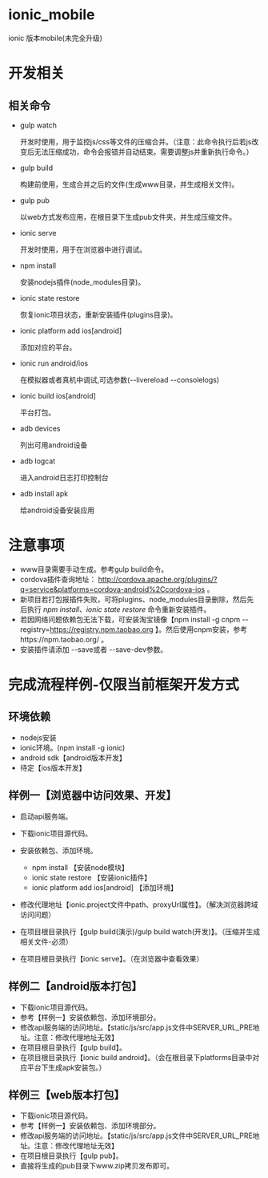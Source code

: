 # ionic_mobile

ionic 版本mobile(未完全升级)

# 开发相关

## 相关命令

* gulp watch

	开发时使用，用于监控js/css等文件的压缩合并。（注意：此命令执行后若js改变后无法压缩成功，命令会报错并自动结束。需要调整js并重新执行命令。）

* gulp build

	构建前使用，生成合并之后的文件(生成www目录，并生成相关文件)。

* gulp pub

	以web方式发布应用，在根目录下生成pub文件夹，并生成压缩文件。

* ionic serve

	开发时使用，用于在浏览器中进行调试。

* npm install

	安装nodejs插件(node_modules目录)。

* ionic state restore

	恢复ionic项目状态，重新安装插件(plugins目录)。

* ionic platform add ios[android]

	添加对应的平台。

* ionic run android/ios

	在模拟器或者真机中调试,可选参数(--livereload --consolelogs)

* ionic build ios[android]

	平台打包。

* adb devices

	列出可用android设备

* adb logcat

	进入android日志打印控制台

* adb install apk

	给android设备安装应用


# 注意事项

* www目录需要手动生成。参考gulp build命令。
* cordova插件查询地址： http://cordova.apache.org/plugins/?q=service&platforms=cordova-android%2Ccordova-ios 。
* 新项目若打包报插件失败，可将plugins、node_modules目录删除，然后先后执行 *npm install*、*ionic state restore* 命令重新安装插件。
* 若因网络问题依赖包无法下载，可安装淘宝镜像【npm install -g cnpm --registry=https://registry.npm.taobao.org 】。然后使用cnpm安装，参考https://npm.taobao.org/ 。
* 安装插件请添加 --save或者 --save-dev参数。

# 完成流程样例-仅限当前框架开发方式

## 环境依赖

* nodejs安装
* ionic环境。(npm install -g ionic)
* android sdk【android版本开发】
* 待定【ios版本开发】

## 样例一【浏览器中访问效果、开发】

* 启动api服务端。
* 下载ionic项目源代码。
* 安装依赖包、添加环境。
	* npm install 【安装node模块】
	* ionic state restore 【安装ionic插件】
	* ionic platform add ios[android] 【添加环境】

* 修改代理地址【ionic.project文件中path、proxyUrl属性】。（解决浏览器跨域访问问题）
* 在项目根目录执行【gulp build(演示)/gulp build watch(开发)】。（压缩并生成相关文件-必须）
* 在项目根目录执行【ionic serve】。（在浏览器中查看效果）

## 样例二【android版本打包】

* 下载ionic项目源代码。
* 参考【样例一】安装依赖包、添加环境部分。
* 修改api服务端的访问地址。【static/js/src/app.js文件中SERVER_URL_PRE地址。注意：修改代理地址无效】
* 在项目根目录执行【gulp build】。
* 在项目根目录执行【ionic build android】。（会在根目录下platforms目录中对应平台下生成apk安装包。）

## 样例三【web版本打包】

* 下载ionic项目源代码。
* 参考【样例一】安装依赖包、添加环境部分。
* 修改api服务端的访问地址。【static/js/src/app.js文件中SERVER_URL_PRE地址。注意：修改代理地址无效】
* 在项目根目录执行【gulp pub】。
* 直接将生成的pub目录下www.zip拷贝发布即可。

